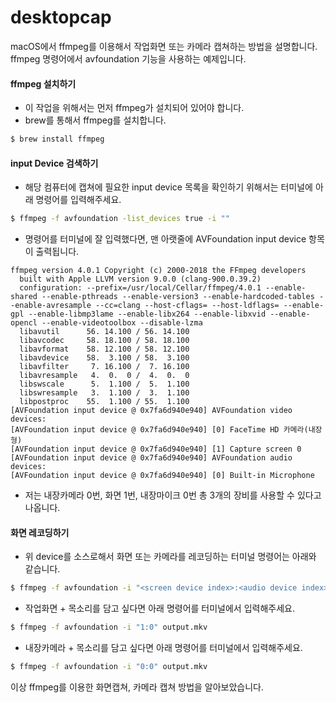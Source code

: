 # desktopcap
macOS에서 ffmpeg를 이용해서 작업화면 또는 카메라 캡쳐하는 방법을 설명합니다.
ffmpeg 명령어에서 avfoundation 기능을 사용하는 예제입니다.

#### ffmpeg 설치하기
- 이 작업을 위해서는 먼저 ffmpeg가 설치되어 있어야 합니다.
- brew를 통해서 ffmpeg를 설치합니다.
```bash
$ brew install ffmpeg
```

#### input Device 검색하기
- 해당 컴퓨터에 캡쳐에 필요한 input device 목록을 확인하기 위해서는 터미널에 아래 명령어를 입력해주세요.
```bash
$ ffmpeg -f avfoundation -list_devices true -i ""
```

- 명령어를 터미널에 잘 입력했다면, 맨 아랫줄에 AVFoundation input device 항목이 출력됩니다.

```
ffmpeg version 4.0.1 Copyright (c) 2000-2018 the FFmpeg developers
  built with Apple LLVM version 9.0.0 (clang-900.0.39.2)
  configuration: --prefix=/usr/local/Cellar/ffmpeg/4.0.1 --enable-shared --enable-pthreads --enable-version3 --enable-hardcoded-tables --enable-avresample --cc=clang --host-cflags= --host-ldflags= --enable-gpl --enable-libmp3lame --enable-libx264 --enable-libxvid --enable-opencl --enable-videotoolbox --disable-lzma
  libavutil      56. 14.100 / 56. 14.100
  libavcodec     58. 18.100 / 58. 18.100
  libavformat    58. 12.100 / 58. 12.100
  libavdevice    58.  3.100 / 58.  3.100
  libavfilter     7. 16.100 /  7. 16.100
  libavresample   4.  0.  0 /  4.  0.  0
  libswscale      5.  1.100 /  5.  1.100
  libswresample   3.  1.100 /  3.  1.100
  libpostproc    55.  1.100 / 55.  1.100
[AVFoundation input device @ 0x7fa6d940e940] AVFoundation video devices:
[AVFoundation input device @ 0x7fa6d940e940] [0] FaceTime HD 카메라(내장형)
[AVFoundation input device @ 0x7fa6d940e940] [1] Capture screen 0
[AVFoundation input device @ 0x7fa6d940e940] AVFoundation audio devices:
[AVFoundation input device @ 0x7fa6d940e940] [0] Built-in Microphone
```

- 저는 내장카메라 0번, 화면 1번, 내장마이크 0번 총 3개의 장비를 사용할 수 있다고 나옵니다.

#### 화면 레코딩하기
- 위 device를 소스로해서 화면 또는 카메라를 레코딩하는 터미널 명령어는 아래와 같습니다.
```bash
$ ffmpeg -f avfoundation -i "<screen device index>:<audio device index>" output.mkv
```

- 작업화면 + 목소리를 담고 싶다면 아래 명령어를 터미널에서 입력해주세요.
```bash
$ ffmpeg -f avfoundation -i "1:0" output.mkv
```

- 내장카메라 + 목소리를 담고 싶다면 아래 명령어를 터미널에서 입력해주세요.
```bash
$ ffmpeg -f avfoundation -i "0:0" output.mkv
```

이상 ffmpeg를 이용한 화면캡쳐, 카메라 캡쳐 방법을 알아보았습니다.
